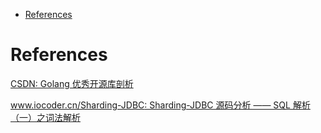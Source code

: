 <!-- MarkdownTOC -->

- [References](#references)

<!-- /MarkdownTOC -->




# References
[CSDN: Golang 优秀开源库剖析](https://blog.csdn.net/erlib/article/details/50205951)<br/>

[www.iocoder.cn/Sharding-JDBC: Sharding-JDBC 源码分析 —— SQL 解析（一）之词法解析](http://www.iocoder.cn/Sharding-JDBC/sql-parse-1/)<br/>

[]()<br/>

[]()<br/>

[]()<br/>

[]()<br/>

[]()<br/>

